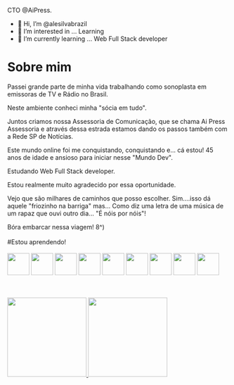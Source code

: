 <p dir="auto">CTO @AiPress.</p>

- 👋 Hi, I’m @alesilvabrazil
- 👀 I’m interested in ... Learning
- 🌱 I’m currently learning ... Web Full Stack developer

<!---
alesilvabrazil/alesilvabrazil is a ✨ special ✨ repository because its `README.md` (this file) appears on your GitHub profile.
You can click the Preview link to take a look at your changes.
--->

# Sobre mim

Passei grande parte de minha vida trabalhando como sonoplasta em emissoras de TV e Rádio no Brasil.

Neste ambiente conheci minha "sócia em tudo".

Juntos criamos nossa Assessoria de Comunicação, que se chama Ai Press Assessoria e através dessa estrada estamos dando os passos também com a Rede SP de Notícias.

Este mundo online foi me conquistando, conquistando e... cá estou! 45 anos de idade e ansioso para iniciar nesse "Mundo Dev".

Estudando Web Full Stack developer.

Estou realmente muito agradecido por essa oportunidade.

Vejo que são milhares de caminhos que posso escolher. Sim....isso dá aquele "friozinho na barriga" mas... Como diz uma letra de uma música de um rapaz que ouvi outro dia... "É nóis por nóis"!

Bóra embarcar nessa viagem! 8^)
</br>
</br>
#Estou aprendendo!
</br>
</br>
<img src="https://cdn.jsdelivr.net/gh/devicons/devicon@latest/icons/html5/html5-original-wordmark.svg" width=50px />
<img src="https://cdn.jsdelivr.net/gh/devicons/devicon@latest/icons/css3/css3-original-wordmark.svg" width=50px />
<img src="https://cdn.jsdelivr.net/gh/devicons/devicon@latest/icons/javascript/javascript-original.svg" width=50px />
<img src="https://cdn.jsdelivr.net/gh/devicons/devicon@latest/icons/nodejs/nodejs-original-wordmark.svg" width=50px/>
<img src="https://cdn.jsdelivr.net/gh/devicons/devicon@latest/icons/bootstrap/bootstrap-original-wordmark.svg" width=50px/>
<img src="https://cdn.jsdelivr.net/gh/devicons/devicon@latest/icons/wordpress/wordpress-original.svg" width=50px/>
<img src="https://cdn.jsdelivr.net/gh/devicons/devicon@latest/icons/react/react-original.svg" width=50px/>
<img src="https://cdn.jsdelivr.net/gh/devicons/devicon@latest/icons/nextjs/nextjs-original-wordmark.svg" width=50px/>
<img src="https://cdn.jsdelivr.net/gh/devicons/devicon@latest/icons/typescript/typescript-original.svg" width=50px />
          
</br>
</br>
<div>
<a href="https://github.com/alesilvabrazil">
<img loading="lazy" height="180em" src="https://github-readme-stats.vercel.app/api/top-langs/?username=alesilvabrazil&layout=compact&langs_count=7&theme=dracula"/>
<img loading="lazy" height="180em" src="https://github-readme-stats.vercel.app/api?username=alesilvabrazil&show_icons=true&theme=dracula&include_all_commits=true&count_private=true"/>
</div>
          
          
          
          
          

          
          
          


